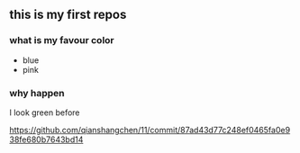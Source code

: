 ## this is my first repos

### what is my favour color
- blue
- pink

### why happen
I look green before

https://github.com/qianshangchen/11/commit/87ad43d77c248ef0465fa0e938fe680b7643bd14
